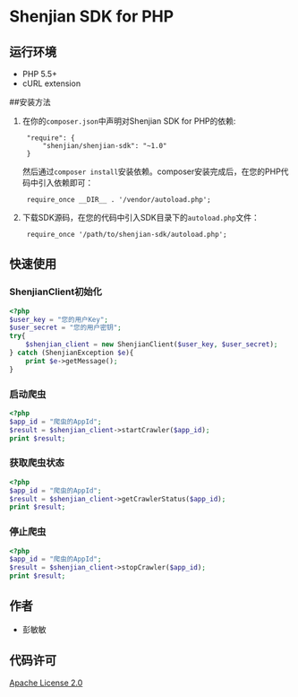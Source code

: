 # Shenjian SDK for PHP

## 运行环境
- PHP 5.5+
- cURL extension

##安装方法

1. 在你的`composer.json`中声明对Shenjian SDK for PHP的依赖:

        "require": {
            "shenjian/shenjian-sdk": "~1.0"
        }

    然后通过`composer install`安装依赖。composer安装完成后，在您的PHP代码中引入依赖即可：

        require_once __DIR__ . '/vendor/autoload.php';

2. 下载SDK源码，在您的代码中引入SDK目录下的`autoload.php`文件：

        require_once '/path/to/shenjian-sdk/autoload.php';

## 快速使用

### ShenjianClient初始化

```php
<?php
$user_key = "您的用户Key";
$user_secret = "您的用户密钥";
try{
    $shenjian_client = new ShenjianClient($user_key, $user_secret);
} catch (ShenjianException $e){
    print $e->getMessage();
}
```

### 启动爬虫

```php
<?php
$app_id = "爬虫的AppId";
$result = $shenjian_client->startCrawler($app_id);
print $result;
```

### 获取爬虫状态

```php
<?php
$app_id = "爬虫的AppId";
$result = $shenjian_client->getCrawlerStatus($app_id);
print $result;
```


### 停止爬虫

```php
<?php
$app_id = "爬虫的AppId";
$result = $shenjian_client->stopCrawler($app_id);
print $result;
```

## 作者

- 彭敏敏

## 代码许可

[Apache License 2.0](https://www.apache.org/licenses/LICENSE-2.0.html)


